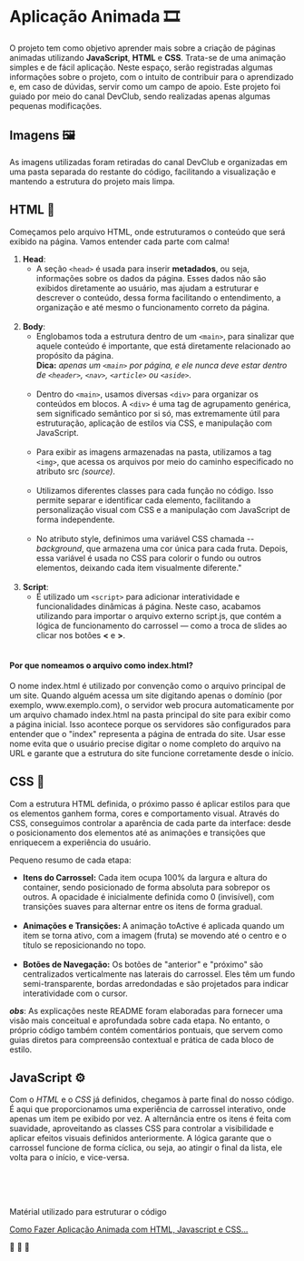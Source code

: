 <h1>Aplicação Animada 🎞️</h1>

<p>O projeto tem como objetivo aprender mais sobre a criação de páginas animadas utilizando
    <strong>JavaScript</strong>, <strong>HTML</strong> e <strong>CSS</strong>.
    Trata-se de uma animação simples e de fácil aplicação. Neste espaço, serão registradas algumas informações sobre
    o
    projeto, com o intuito de contribuir para o aprendizado e, em caso de dúvidas, servir como um campo de apoio.
    Este
    projeto foi guiado por meio do canal DevClub, sendo realizadas apenas algumas pequenas modificações.
</p>

<h2>Imagens 🖼️ </h2>
<p>As imagens utilizadas foram retiradas do canal DevClub e organizadas em uma pasta separada do restante do código,
    facilitando a visualização e mantendo a estrutura do projeto mais limpa.</p>

<h2>HTML 📄</h2>
<p>Começamos pelo arquivo HTML, onde estruturamos o conteúdo que será exibido na página. Vamos entender cada parte com
    calma!</p>

<form>
    <ol>
        <li>
            <strong>Head</strong>:
            <ul>
                <li>
                    A seção <code>&lt;head&gt;</code> é usada para inserir <strong>metadados</strong>, ou seja,
                    informações sobre os dados da página. Esses dados não são exibidos diretamente ao usuário, mas
                    ajudam a estruturar e descrever o conteúdo, dessa forma facilitando o entendimento, a organização e
                    até mesmo o funcionamento correto da página.<br><br>
                </li>
            </ul>
        </li>
        <li>
            <strong>Body</strong>:
            <ul>
                <li>
                    Englobamos toda a estrutura dentro de um <code>&lt;main&gt;</code>, para sinalizar que
                    aquele conteúdo é importante, que está diretamente relacionado ao propósito da página. <br>
                    <strong>Dica:</strong><em> apenas um <code>&lt;main&gt;</code> por página, e ele nunca deve estar
                        dentro
                        de
                        <code>&lt;header&gt;</code>, <code>&lt;nav&gt;</code>, <code>&lt;article&gt;</code> ou
                        <code>&lt;aside&gt;</code></em>.<br><br>
                </li>
                <li>
                    Dentro do <code>&lt;main&gt;</code>, usamos diversas <code>&lt;div&gt;</code> para organizar os
                    conteúdos em blocos. A <code>&lt;div&gt;</code> é uma tag de agrupamento genérica, sem significado
                    semântico por si só, mas extremamente útil para estruturação, aplicação de estilos via CSS, e
                    manipulação com JavaScript.<br><br>
                </li>
                <li>
                    Para exibir as imagens armazenadas na pasta, utilizamos a tag <code>&lt;img&gt;</code>, que acessa
                    os arquivos por meio do caminho especificado no atributo src <em>(source)</em>.<br><br>
                </li>
                <li>
                    Utilizamos diferentes classes para cada função no código. Isso permite separar e identificar cada
                    elemento, facilitando a personalização visual com CSS e a manipulação com JavaScript de forma
                    independente.<br><br>
                </li>
                <li>
                    No atributo style, definimos uma variável CSS chamada <em>--background</em>, que armazena uma cor
                    única para cada fruta. Depois, essa variável é usada no CSS para colorir o fundo ou outros
                    elementos, deixando cada item visualmente diferente."<br><br>
                </li>
            </ul>
        </li>
        <li>
            <strong>Script</strong>:
            <ul>
                <li>
                    É utilizado um <code>&lt;script&gt;</code> para adicionar interatividade e funcionalidades dinâmicas
                    á página. Neste caso, acabamos utilizando para importar o arquivo externo script.js, que
                    contém a lógica de funcionamento do carrossel — como a troca de slides ao clicar nos
                    botões <strong>&lt;</strong> e <strong>&gt;</strong>. <br><br>
                </li>
            </ul>
        </li>
    </ol>
</form>

<h4>Por que nomeamos o arquivo como index.html?</h4>
<p>
    O nome index.html é utilizado por convenção como o arquivo principal de um site. Quando alguém acessa um site
    digitando apenas o domínio (por exemplo, www.exemplo.com), o servidor web procura automaticamente por um arquivo
    chamado index.html na pasta principal do site para exibir como a página inicial. Isso acontece porque os
    servidores
    são configurados para entender que o "index" representa a página de entrada do site. Usar esse nome evita que o
    usuário precise digitar o nome completo do arquivo na URL e garante que a estrutura do site funcione
    corretamente
    desde o início.</p>

<h2>CSS 🎨</h2>
<p>Com a estrutura HTML definida, o próximo passo é aplicar estilos para que os elementos ganhem forma, cores e
    comportamento visual. Através do CSS, conseguimos controlar a aparência de cada parte da interface: desde o
    posicionamento dos elementos até as animações e transições que enriquecem a experiência do usuário.</p>
<p>Pequeno resumo de cada etapa:</p>
<form>
    <ul>
        <li><strong>Itens do Carrossel:</strong> Cada item ocupa 100% da largura e altura do container, sendo
            posicionado de forma absoluta para sobrepor os outros. A opacidade é inicialmente definida como 0
            (invisível), com transições suaves para alternar entre os itens de forma gradual.</li><br>
        <li><strong>Animações e Transições: </strong> A animação toActive é aplicada quando um item se torna ativo, com
            a imagem (fruta) se movendo até o centro e o título se reposicionando no topo.</li><br>
        <li><strong>Botões de Navegação:</strong> Os botões de "anterior" e "próximo" são centralizados verticalmente
            nas laterais do carrossel. Eles têm um fundo semi-transparente, bordas arredondadas e são projetados para
            indicar interatividade com o cursor.</li>
    </ul>
</form>
<p><strong><em>obs</em></strong>: As explicações neste README foram elaboradas para fornecer uma visão mais conceitual e
    aprofundada sobre cada etapa.
    No entanto, o próprio código também contém comentários pontuais, que servem como guias diretos para compreensão
    contextual e prática de cada bloco de estilo.</p>


<h2>JavaScript ⚙️</h2>
<p> Com o <em>HTML</em> e o <em>CSS</em> já definidos, chegamos à parte final do nosso código. É aqui que proporcionamos
    uma experiência de carrossel interativo, onde apenas um item pe exibido por vez. A alternância entre os itens é
    feita com suavidade, aproveitando as classes CSS para controlar a visibilidade e aplicar efeitos visuais definidos
    anteriormente. A lógica garante que o carrossel funcione de forma cíclica, ou seja, ao atingir o final da lista, ele
    volta para o início, e vice-versa.</p><br><br><br>

<p>Matérial utilizado para estruturar o código</p>
<a href="https://www.youtube.com/watch?v=QLbrpjfltFs">Como Fazer Aplicação Animada com HTML, Javascript e CSS...</a>
<p>🍓 🥑 🍊</p>
